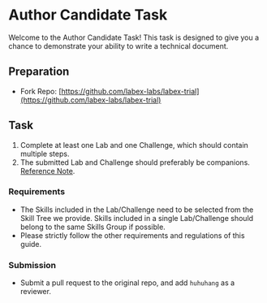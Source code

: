 # Author Candidate Task

Welcome to the Author Candidate Task! This task is designed to give you a chance to demonstrate your ability to write a technical document.

## Preparation

- Fork Repo: [https://github.com/labex-labs/labex-trial](https://github.com/labex-labs/labex-trial)

## Task

1. Complete at least one Lab and one Challenge, which should contain multiple steps.
2. The submitted Lab and Challenge should preferably be companions. [Reference Note](labs-and-challenges.md#more-details).

### Requirements

- The Skills included in the Lab/Challenge need to be selected from the Skill Tree we provide. Skills included in a single Lab/Challenge should belong to the same Skills Group if possible.
- Please strictly follow the other requirements and regulations of this guide.

### Submission

- Submit a pull request to the original repo, and add `huhuhang` as a reviewer.
